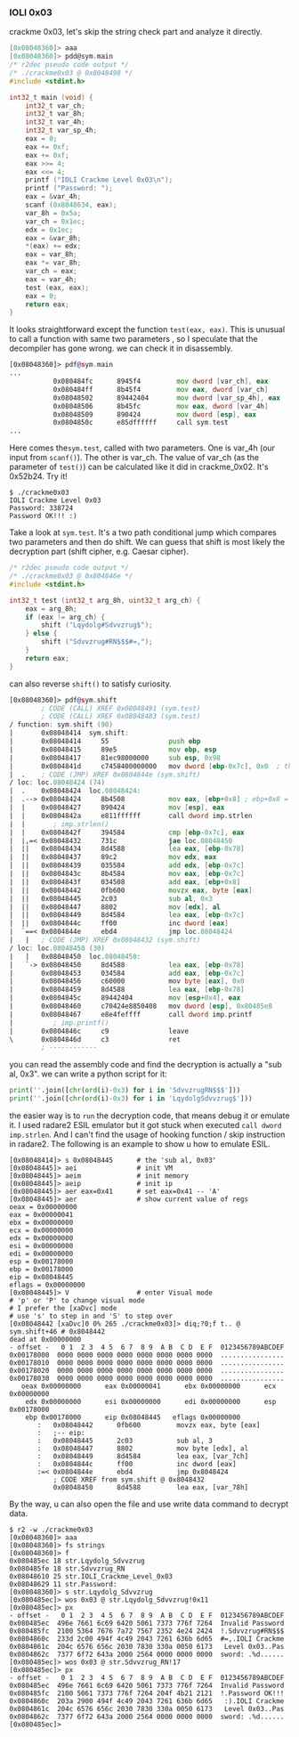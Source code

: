 ### IOLI 0x03

crackme 0x03, let's skip the string check part and analyze it directly.

```c
[0x08048360]> aaa
[0x08048360]> pdd@sym.main
/* r2dec pseudo code output */
/* ./crackme0x03 @ 0x8048498 */
#include <stdint.h>

int32_t main (void) {
    int32_t var_ch;
    int32_t var_8h;
    int32_t var_4h;
    int32_t var_sp_4h;
    eax = 0;
    eax += 0xf;
    eax += 0xf;
    eax >>= 4;
    eax <<= 4;
    printf ("IOLI Crackme Level 0x03\n");
    printf ("Password: ");
    eax = &var_4h;
    scanf (0x8048634, eax);
    var_8h = 0x5a;
    var_ch = 0x1ec;
    edx = 0x1ec;
    eax = &var_8h;
    *(eax) += edx;
    eax = var_8h;
    eax *= var_8h;
    var_ch = eax;
    eax = var_4h;
    test (eax, eax);
    eax = 0;
    return eax;
}
```

 It looks straightforward except the function `test(eax, eax)`. This is unusual to call a function with same two parameters , so I speculate that the decompiler has gone wrong. we can check it in disassembly.

```asm
[0x08048360]> pdf@sym.main
...
           0x080484fc      8945f4         mov dword [var_ch], eax
           0x080484ff      8b45f4         mov eax, dword [var_ch]
           0x08048502      89442404       mov dword [var_sp_4h], eax   ; uint32_t arg_ch
           0x08048506      8b45fc         mov eax, dword [var_4h]
           0x08048509      890424         mov dword [esp], eax         ; int32_t arg_8h
           0x0804850c      e85dffffff     call sym.test
...
```

Here comes the`sym.test`, called with two parameters. One is var_4h (our input from `scanf()`). The other is var_ch. The value of var_ch (as the parameter of `test()`) can be calculated like it did in crackme_0x02. It's  0x52b24. Try it!

```console
$ ./crackme0x03
IOLI Crackme Level 0x03
Password: 338724
Password OK!!! :)
```

Take a look at `sym.test`. It's a two path conditional jump which compares two parameters and then do shift. We can guess that shift is most likely the decryption part (shift cipher, e.g. Caesar cipher).

```c
/* r2dec pseudo code output */
/* ./crackme0x03 @ 0x804846e */
#include <stdint.h>

int32_t test (int32_t arg_8h, uint32_t arg_ch) {
    eax = arg_8h;
    if (eax != arg_ch) {
        shift ("Lqydolg#Sdvvzrug$");
    } else {
        shift ("Sdvvzrug#RN$$$#=,");
    }
    return eax;
}
```

can also reverse `shift()` to satisfy curiosity.

```asm
[0x08048360]> pdf@sym.shift
        ; CODE (CALL) XREF 0x08048491 (sym.test)
        ; CODE (CALL) XREF 0x08048483 (sym.test)
/ function: sym.shift (90)
|       0x08048414  sym.shift:
|       0x08048414     55               push ebp
|       0x08048415     89e5             mov ebp, esp
|       0x08048417     81ec98000000     sub esp, 0x98
|       0x0804841d     c7458400000000   mov dword [ebp-0x7c], 0x0  ; this seems to be a counter
|  .    ; CODE (JMP) XREF 0x0804844e (sym.shift)
/ loc: loc.08048424 (74)
|  .    0x08048424  loc.08048424:
|  .--> 0x08048424     8b4508           mov eax, [ebp+0x8] ; ebp+0x8 = strlen(chain)
|  |    0x08048427     890424           mov [esp], eax
|  |    0x0804842a     e811ffffff       call dword imp.strlen
|  |       ; imp.strlen()
|  |    0x0804842f     394584           cmp [ebp-0x7c], eax
|  |,=< 0x08048432     731c             jae loc.08048450
|  ||   0x08048434     8d4588           lea eax, [ebp-0x78]
|  ||   0x08048437     89c2             mov edx, eax
|  ||   0x08048439     035584           add edx, [ebp-0x7c]
|  ||   0x0804843c     8b4584           mov eax, [ebp-0x7c]
|  ||   0x0804843f     034508           add eax, [ebp+0x8]
|  ||   0x08048442     0fb600           movzx eax, byte [eax]
|  ||   0x08048445     2c03             sub al, 0x3
|  ||   0x08048447     8802             mov [edx], al
|  ||   0x08048449     8d4584           lea eax, [ebp-0x7c]
|  ||   0x0804844c     ff00             inc dword [eax]
|  `==< 0x0804844e     ebd4             jmp loc.08048424
|   |   ; CODE (JMP) XREF 0x08048432 (sym.shift)
/ loc: loc.08048450 (30)
|   |   0x08048450  loc.08048450:
|   `-> 0x08048450     8d4588           lea eax, [ebp-0x78]
|       0x08048453     034584           add eax, [ebp-0x7c]
|       0x08048456     c60000           mov byte [eax], 0x0
|       0x08048459     8d4588           lea eax, [ebp-0x78]
|       0x0804845c     89442404         mov [esp+0x4], eax
|       0x08048460     c70424e8850408   mov dword [esp], 0x80485e8
|       0x08048467     e8e4feffff       call dword imp.printf
|          ; imp.printf()
|       0x0804846c     c9               leave
\       0x0804846d     c3               ret
        ; ------------
```

you can read the assembly code and find the decryption is actually a "sub al, 0x3". we can write a python script for it:

```python
print(''.join([chr(ord(i)-0x3) for i in 'SdvvzrugRN$$$']))
print(''.join([chr(ord(i)-0x3) for i in 'LqydolgSdvvzrug$']))
```

the easier way is to `run` the decryption code, that means debug it or emulate it. I used radare2 ESIL emulator but it got stuck when executed `call dword imp.strlen`. And I can't find the usage of hooking function / skip instruction in radare2.  The following is an example to show u how to emulate ESIL.

```console
[0x08048414]> s 0x08048445		# the 'sub al, 0x03'
[0x08048445]> aei				# init VM
[0x08048445]> aeim				# init memory
[0x08048445]> aeip				# init ip
[0x08048445]> aer eax=0x41		# set eax=0x41 -- 'A'
[0x08048445]> aer				# show current value of regs
oeax = 0x00000000
eax = 0x00000041
ebx = 0x00000000
ecx = 0x00000000
edx = 0x00000000
esi = 0x00000000
edi = 0x00000000
esp = 0x00178000
ebp = 0x00178000
eip = 0x08048445
eflags = 0x00000000
[0x08048445]> V					# enter Visual mode
# 'p' or 'P' to change visual mode
# I prefer the [xaDvc] mode
# use 's' to step in and 'S' to step over
[0x08048442 [xaDvc]0 0% 265 ./crackme0x03]> diq;?0;f t.. @ sym.shift+46 # 0x8048442
dead at 0x00000000
- offset -   0 1  2 3  4 5  6 7  8 9  A B  C D  E F  0123456789ABCDEF
0x00178000  0000 0000 0000 0000 0000 0000 0000 0000  ................
0x00178010  0000 0000 0000 0000 0000 0000 0000 0000  ................
0x00178020  0000 0000 0000 0000 0000 0000 0000 0000  ................
0x00178030  0000 0000 0000 0000 0000 0000 0000 0000  ................
   oeax 0x00000000      eax 0x00000041      ebx 0x00000000      ecx 0x00000000
    edx 0x00000000      esi 0x00000000      edi 0x00000000      esp 0x00178000
    ebp 0x00178000      eip 0x08048445   eflags 0x00000000
       :   0x08048442      0fb600         movzx eax, byte [eax]
       :   ;-- eip:
       :   0x08048445      2c03           sub al, 3
       :   0x08048447      8802           mov byte [edx], al
       :   0x08048449      8d4584         lea eax, [var_7ch]
       :   0x0804844c      ff00           inc dword [eax]
       :=< 0x0804844e      ebd4           jmp 0x8048424
           ; CODE XREF from sym.shift @ 0x8048432
           0x08048450      8d4588         lea eax, [var_78h]
```

By the way, u can also open the file and use write data command to decrypt data.

```console
$ r2 -w ./crackme0x03
[0x08048360]> aaa
[0x08048360]> fs strings
[0x08048360]> f
0x080485ec 18 str.Lqydolg_Sdvvzrug
0x080485fe 18 str.Sdvvzrug_RN
0x08048610 25 str.IOLI_Crackme_Level_0x03
0x08048629 11 str.Password:
[0x08048360]> s str.Lqydolg_Sdvvzrug
[0x080485ec]> wos 0x03 @ str.Lqydolg_Sdvvzrug!0x11
[0x080485ec]> px
- offset -   0 1  2 3  4 5  6 7  8 9  A B  C D  E F  0123456789ABCDEF
0x080485ec  496e 7661 6c69 6420 5061 7373 776f 7264  Invalid Password
0x080485fc  2100 5364 7676 7a72 7567 2352 4e24 2424  !.Sdvvzrug#RN$$$
0x0804860c  233d 2c00 494f 4c49 2043 7261 636b 6d65  #=,.IOLI Crackme
0x0804861c  204c 6576 656c 2030 7830 330a 0050 6173   Level 0x03..Pas
0x0804862c  7377 6f72 643a 2000 2564 0000 0000 0000  sword: .%d......
[0x080485ec]> wos 0x03 @ str.Sdvvzrug_RN!17
[0x080485ec]> px
- offset -   0 1  2 3  4 5  6 7  8 9  A B  C D  E F  0123456789ABCDEF
0x080485ec  496e 7661 6c69 6420 5061 7373 776f 7264  Invalid Password
0x080485fc  2100 5061 7373 776f 7264 204f 4b21 2121  !.Password OK!!!
0x0804860c  203a 2900 494f 4c49 2043 7261 636b 6d65   :).IOLI Crackme
0x0804861c  204c 6576 656c 2030 7830 330a 0050 6173   Level 0x03..Pas
0x0804862c  7377 6f72 643a 2000 2564 0000 0000 0000  sword: .%d......
[0x080485ec]>
```
